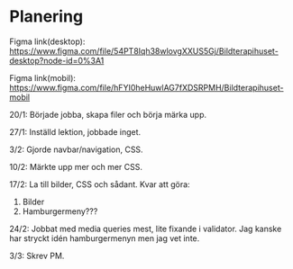 # Planering


Figma link(desktop): https://www.figma.com/file/54PT8Iqh38wlovgXXUS5Gj/Bildterapihuset-desktop?node-id=0%3A1 

Figma link(mobil): https://www.figma.com/file/hFYI0heHuwlAG7fXDSRPMH/Bildterapihuset-mobil 

20/1: Började jobba, skapa filer och börja märka upp. 

27/1: Inställd lektion, jobbade inget. 

3/2: Gjorde navbar/navigation, CSS. 

10/2: Märkte upp mer och mer CSS. 

17/2: La till bilder, CSS och sådant. 
Kvar att göra: 
1. Bilder
2. Hamburgermeny???


24/2: Jobbat med media queries mest, lite fixande i validator. Jag kanske har stryckt idén hamburgermenyn men jag vet inte. 

3/3: Skrev PM. 